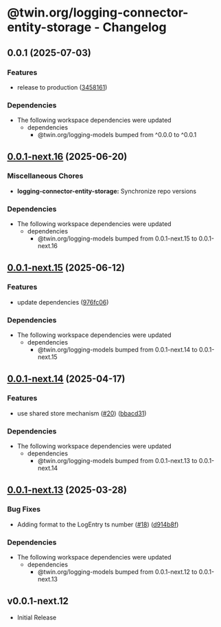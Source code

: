 # @twin.org/logging-connector-entity-storage - Changelog

## 0.0.1 (2025-07-03)


### Features

* release to production ([3458161](https://github.com/twinfoundation/logging/commit/3458161b4bb530f86e4d1fe06123d885cdcb114d))


### Dependencies

* The following workspace dependencies were updated
  * dependencies
    * @twin.org/logging-models bumped from ^0.0.0 to ^0.0.1

## [0.0.1-next.16](https://github.com/twinfoundation/logging/compare/logging-connector-entity-storage-v0.0.1-next.15...logging-connector-entity-storage-v0.0.1-next.16) (2025-06-20)


### Miscellaneous Chores

* **logging-connector-entity-storage:** Synchronize repo versions


### Dependencies

* The following workspace dependencies were updated
  * dependencies
    * @twin.org/logging-models bumped from 0.0.1-next.15 to 0.0.1-next.16

## [0.0.1-next.15](https://github.com/twinfoundation/logging/compare/logging-connector-entity-storage-v0.0.1-next.14...logging-connector-entity-storage-v0.0.1-next.15) (2025-06-12)


### Features

* update dependencies ([976fc06](https://github.com/twinfoundation/logging/commit/976fc06976c4899769486b7cb2e827c407d7fc89))


### Dependencies

* The following workspace dependencies were updated
  * dependencies
    * @twin.org/logging-models bumped from 0.0.1-next.14 to 0.0.1-next.15

## [0.0.1-next.14](https://github.com/twinfoundation/logging/compare/logging-connector-entity-storage-v0.0.1-next.13...logging-connector-entity-storage-v0.0.1-next.14) (2025-04-17)


### Features

* use shared store mechanism ([#20](https://github.com/twinfoundation/logging/issues/20)) ([bbacd31](https://github.com/twinfoundation/logging/commit/bbacd31af991d82d84294ad432a40830692880ca))


### Dependencies

* The following workspace dependencies were updated
  * dependencies
    * @twin.org/logging-models bumped from 0.0.1-next.13 to 0.0.1-next.14

## [0.0.1-next.13](https://github.com/twinfoundation/logging/compare/logging-connector-entity-storage-v0.0.1-next.12...logging-connector-entity-storage-v0.0.1-next.13) (2025-03-28)


### Bug Fixes

* Adding format to the LogEntry ts number ([#18](https://github.com/twinfoundation/logging/issues/18)) ([d914b8f](https://github.com/twinfoundation/logging/commit/d914b8f58e382a44cc9dbdac2c4f607342f3a49c))


### Dependencies

* The following workspace dependencies were updated
  * dependencies
    * @twin.org/logging-models bumped from 0.0.1-next.12 to 0.0.1-next.13

## v0.0.1-next.12

- Initial Release
